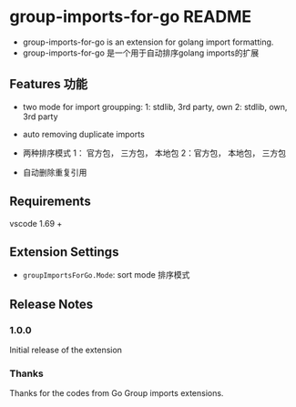 # group-imports-for-go README
- group-imports-for-go is an extension for golang import formatting.
- group-imports-for-go 是一个用于自动排序golang imports的扩展

## Features 功能

- two mode for import groupping: 1: stdlib, 3rd party, own 2: stdlib, own, 3rd party
- auto removing duplicate imports

- 两种排序模式 1： 官方包， 三方包， 本地包 2：官方包，  本地包， 三方包
- 自动删除重复引用
## Requirements

vscode 1.69 +
## Extension Settings

* `groupImportsForGo.Mode`: sort mode 排序模式


## Release Notes



### 1.0.0

Initial release of the extension

### Thanks
Thanks for the codes from Go Group imports extensions.
